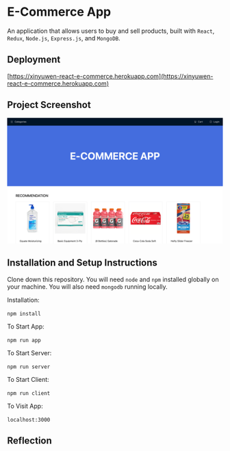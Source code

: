 # E-Commerce App

An application that allows users to buy and sell products, built with `React`, `Redux`, `Node.js`, `Express.js`, and `MongoDB`.

## Deployment

[https://xinyuwen-react-e-commerce.herokuapp.com](https://xinyuwen-react-e-commerce.herokuapp.com)

## Project Screenshot

![screen shot](https://github.com/xinyuwen23/react-e-commerce/blob/master/screenshots/1.png?raw=true)

## Installation and Setup Instructions

Clone down this repository. You will need `node` and `npm` installed globally on your machine. You will also need `mongodb` running locally.

Installation:

`npm install`

To Start App:

`npm run app`

To Start Server:

`npm run server`

To Start Client:

`npm run client`

To Visit App:

`localhost:3000`

## Reflection
